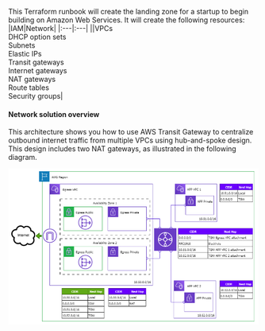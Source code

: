 This Terraform runbook will create the landing zone for a startup to begin building on Amazon Web Services. It will create the following resources:
&nbsp;
|IAM|Network|
|:---|:---|
||VPCs<br>DHCP option sets<br>Subnets<br>Elastic IPs<br>Transit gateways<br>Internet gateways<br>NAT gateways<br>Route tables<br>Security groups|
&nbsp;
#### Network solution overview
This architecture shows you how to use AWS Transit Gateway to centralize outbound internet traffic from multiple VPCs using hub-and-spoke design. This design includes two NAT gateways, as illustrated in the following diagram.
<p><img src="https://raw.githubusercontent.com/goldstrike77/terragrunt-github-aws/v0.1/Network.drawio.png" align="right" /></p>